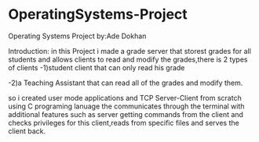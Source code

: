 # OperatingSystems-Project
Operating Systems Project
by:Ade Dokhan

Introduction:
in this Project i made a grade server that storest grades for all students and allows clients to read and modify the grades,there is 2 types of clients
-1)student client that can only read his grade

-2)a Teaching Assistant that can read all of the grades and modify them.

so i created user mode applications and TCP Server-Client from scratch using C programing lanuage the communicates through the terminal with additional features such as server getting commands from the client and checks privileges for this client,reads from specific files and serves the client back.
